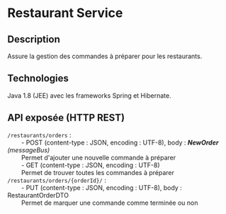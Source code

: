 # Restaurant Service

## Description
Assure la gestion des commandes à préparer pour les restaurants.

## Technologies
Java 1.8 (JEE) avec les frameworks Spring et Hibernate.

## API exposée (HTTP REST)
`/restaurants/orders` :  
&nbsp;&nbsp;&nbsp;&nbsp;&nbsp;&nbsp;&nbsp;&nbsp;- POST (content-type : JSON, encoding : UTF-8), body : _**NewOrder** (messageBus)_  
&nbsp;&nbsp;&nbsp;&nbsp;&nbsp;&nbsp;&nbsp;&nbsp;Permet d'ajouter une nouvelle commande à préparer   
&nbsp;&nbsp;&nbsp;&nbsp;&nbsp;&nbsp;&nbsp;&nbsp;- GET (content-type : JSON, encoding : UTF-8)  
&nbsp;&nbsp;&nbsp;&nbsp;&nbsp;&nbsp;&nbsp;&nbsp;Permet de trouver toutes les commandes à préparer   
`/restaurants/orders/{orderId}/` :   
&nbsp;&nbsp;&nbsp;&nbsp;&nbsp;&nbsp;&nbsp;&nbsp;- PUT (content-type : JSON, encoding : UTF-8), body : RestaurantOrderDTO  
&nbsp;&nbsp;&nbsp;&nbsp;&nbsp;&nbsp;&nbsp;&nbsp;Permet de marquer une commande comme terminée ou non   
